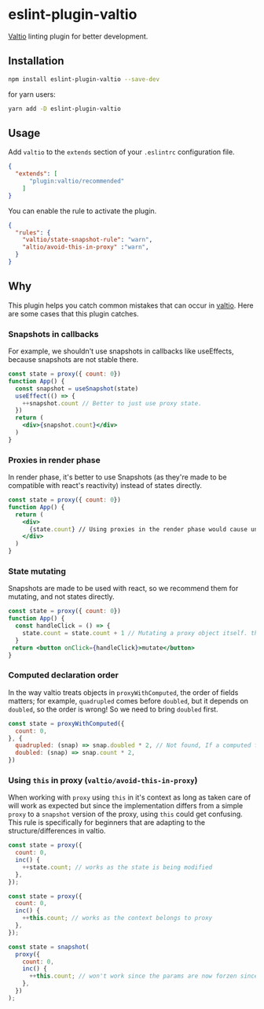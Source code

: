 # eslint-plugin-valtio

[Valtio](https://github.com/pmndrs/valtio) linting plugin for better development. 

## Installation

```bash
npm install eslint-plugin-valtio --save-dev
```

for yarn users:

```bash
yarn add -D eslint-plugin-valtio 
```

## Usage

Add `valtio` to the `extends` section of your `.eslintrc` configuration file. 

```json
{
  "extends": [
      "plugin:valtio/recommended"
    ]
}
```

You can enable the rule to activate the plugin.

```json
{
  "rules": {
    "valtio/state-snapshot-rule": "warn",
    "altio/avoid-this-in-proxy" :"warn",
  } 
}
```

## Why
This plugin helps you catch common mistakes that can occur in [valtio](https://github.com/pmndrs/valtio). Here are some cases that this plugin catches.

### Snapshots in callbacks
For example, we shouldn't use snapshots in callbacks like useEffects, because snapshots are not stable there.
```jsx
const state = proxy({ count: 0})
function App() {
  const snapshot = useSnapshot(state)
  useEffect(() => {
    ++snapshot.count // Better to just use proxy state.
  })
  return (
    <div>{snapshot.count}</div>
  )
}
```
### Proxies in render phase
In render phase, it's better to use Snapshots (as they're made to be compatible with react's reactivity) instead of states directly.
```jsx
const state = proxy({ count: 0})
function App() {
  return (
    <div>
      {state.count} // Using proxies in the render phase would cause unexpected problems.
    </div>
  )
}
``` 
### State mutating
Snapshots are made to be used with react, so we recommend them for mutating, and not states directly.
```jsx
const state = proxy({ count: 0})
function App() {
  const handleClick = () => {
    state.count = state.count + 1 // Mutating a proxy object itself. this might not be expected as it's not reactive.
  }
 return <button onClick={handleClick}>mutate</button> 
}
```
### Computed declaration order
In the way valtio treats objects in `proxyWithComputed`, the order of fields matters; for example, `quadrupled` comes before `doubled`, but it depends on `doubled`, so the order is wrong! So we need to bring `doubled` first. 
```jsx
const state = proxyWithComputed({
  count: 0,
}, {
  quadrupled: (snap) => snap.doubled * 2, // Not found, If a computed field deriving value is created from another computed, the computed source should be declared first.
  doubled: (snap) => snap.count * 2,
})
```

### Using `this` in proxy (`valtio/avoid-this-in-proxy`)  
When working with `proxy` using `this` in it's context as long as taken care of will work as expected but since the implementation differs from a simple `proxy` to a `snapshot` version of the proxy, using `this` could get confusing. This rule is specifically for beginners that are adapting to the structure/differences in valtio. 
```jsx
const state = proxy({
  count: 0,
  inc() {
    ++state.count; // works as the state is being modified
  },
});

const state = proxy({
  count: 0,
  inc() {
    ++this.count; // works as the context belongs to proxy
  },
});

const state = snapshot(
  proxy({
    count: 0,
    inc() {
      ++this.count; // won't work since the params are now forzen since you are in a snapshot.
    },
  })
);
```


